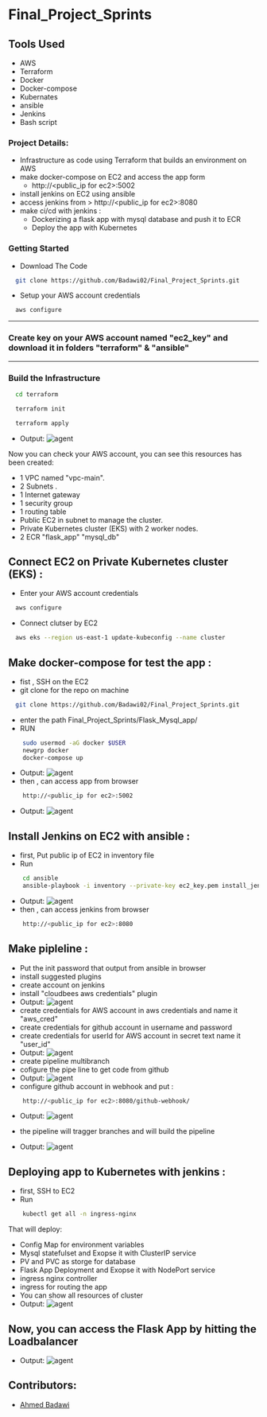 # Final_Project_Sprints
## Tools Used
 - AWS
 - Terraform
 - Docker
 - Docker-compose
 - Kubernates
 - ansible
 - Jenkins
 - Bash script

### Project Details:

 - Infrastructure as code using Terraform that builds an environment on AWS
 - make docker-compose on EC2 and access the app form 
    - http://<public_ip for ec2>:5002
 - install jenkins on EC2 using ansible
 - access jenkins from > http://<public_ip for ec2>:8080
 - make ci/cd with jenkins :
     - Dockerizing a flask app with mysql database and push it to ECR
     - Deploy the app with Kubernetes 

### Getting Started

- Download The Code

```bash
  git clone https://github.com/Badawi02/Final_Project_Sprints.git
```
- Setup your AWS account credentials
```bash
  aws configure
```
-----------------------------------------------------------------------------------------
### Create key on your AWS account named "ec2_key" and download it in folders "terraform" & "ansible"
-----------------------------------------------------------------------------------------
### Build the Infrastructure
```bash
  cd terraform
```
```bash
  terraform init
```
```bash
  terraform apply
```
- Output:
![agent](https://github.com/Badawi02/Final_Project_Sprints/blob/main/ScreenShots/0.png)

Now you can check your AWS account, you can see this resources has been created:
- 1 VPC named "vpc-main".
- 2 Subnets .
- 1 Internet gateway
- 1 security group 
- 1 routing table
- Public EC2 in subnet to manage the cluster.
- Private Kubernetes cluster (EKS) with 2 worker nodes.
- 2 ECR "flask_app" "mysql_db"


##  Connect EC2 on Private Kubernetes cluster (EKS) :
-  Enter your AWS account credentials 
```bash
  aws configure
```
-  Connect clutser by EC2
```bash
  aws eks --region us-east-1 update-kubeconfig --name cluster
```



##  Make docker-compose for test the app :
-   fist , SSH on the EC2 
-   git clone for the repo on machine 
```bash
  git clone https://github.com/Badawi02/Final_Project_Sprints.git
```
-   enter the path Final_Project_Sprints/Flask_Mysql_app/
-   RUN
```bash
    sudo usermod -aG docker $USER
    newgrp docker
    docker-compose up
```
- Output:
![agent](https://github.com/Badawi02/Final_Project_Sprints/blob/main/ScreenShots/1.png)
-  then , can access app from browser
```bash
    http://<public_ip for ec2>:5002
```
- Output:
![agent](https://github.com/Badawi02/Final_Project_Sprints/blob/main/ScreenShots/2.png)


## Install Jenkins on EC2 with ansible :
- first, Put public ip of EC2 in inventory file
- Run 
```bash
    cd ansible
    ansible-playbook -i inventory --private-key ec2_key.pem install_jenkins.yml
```
- Output:
![agent](https://github.com/Badawi02/Final_Project_Sprints/blob/main/ScreenShots/3.png)
-  then , can access jenkins from browser
```bash
    http://<public_ip for ec2>:8080
```

## Make pipleline :
- Put the init password that output from ansible in browser
- install suggested plugins
- create account on jenkins
- install "cloudbees aws credentials" plugin
- Output:
![agent](https://github.com/Badawi02/Final_Project_Sprints/blob/main/ScreenShots/4.png)
- create credentials for AWS account in aws credentials and name it "aws_cred"
- create credentials for github account in username and password
- create credentials for userId for AWS account in secret text name it "user_id"
- Output:
![agent](https://github.com/Badawi02/Final_Project_Sprints/blob/main/ScreenShots/6.png)
- create pipeline multibranch
- cofigure the pipe line to get code from github
- Output:
![agent](https://github.com/Badawi02/Final_Project_Sprints/blob/main/ScreenShots/7.png)
- configure github account in webhook and put :

```bash
    http://<public_ip for ec2>:8080/github-webhook/
```
- Output:
![agent](https://github.com/Badawi02/Final_Project_Sprints/blob/main/ScreenShots/8.png)

- the pipeline will tragger branches and will build the pipeline
- Output:
![agent](https://github.com/Badawi02/Final_Project_Sprints/blob/main/ScreenShots/9.png)
## Deploying app to Kubernetes with jenkins :
- first, SSH to EC2
- Run 
```bash
    kubectl get all -n ingress-nginx
```
That will deploy:
- Config Map for environment variables
- Mysql statefulset and Exopse it with ClusterIP service
- PV and PVC as storge for database
- Flask App Deployment and Exopse it with NodePort service
- ingress nginx controller
- ingress for routing the app
- You can show all resources of cluster
- Output:
![agent](https://github.com/Badawi02/Final_Project_Sprints/blob/main/ScreenShots/10.png)
## Now, you can access the Flask App by hitting the Loadbalancer 
- Output:
![agent](https://github.com/Badawi02/Final_Project_Sprints/blob/main/ScreenShots/11.png)

## Contributors:
- [Ahmed Badawi](https://github.com/Badawi02)
